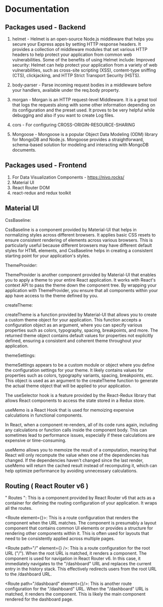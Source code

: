 # Documentation 
## Packages used - Backend 
1. helmet - 
Helmet is an open-source Node.js middleware that helps you secure your Express apps by setting HTTP response headers. It provides a collection of middleware modules that set various HTTP headers to help protect your application from common web vulnerabilities.
Some of the benefits of using Helmet include:
Improved security: Helmet can help protect your application from a variety of web vulnerabilities, such as cross-site scripting (XSS), content-type sniffing (CTS), clickjacking, and HTTP Strict Transport Security (HSTS).

2. body-parser -
Parse incoming request bodies in a middleware before your handlers, available under the req.body property.

3. morgan -
Morgan is an HTTP request-level Middleware. It is a great tool that logs the requests along with some other information depending on its configuration and the preset used. It proves to be very helpful while debugging and also if you want to create Log files.

4. cors -
For configuring CROSS-ORIGIN-RESOURCE-SHARING

5. Mongoose -
Mongoose is a popular Object Data Modeling (ODM) library for MongoDB and Node.js. Mongoose provides a straightforward, schema-based solution for modeling and interacting with MongoDB documents.

## Packages used - Frontend
1. For Data Visualization Components - https://nivo.rocks/
2. Material UI
3. React Router DOM
4. react-redux and redux toolkit

## Material UI 

CssBaseline:

CssBaseline is a component provided by Material-UI that helps in normalizing styles across different browsers. It applies basic CSS resets to ensure consistent rendering of elements across various browsers. This is particularly useful because different browsers may have different default styles for HTML elements, and CssBaseline helps in creating a consistent starting point for your application's styles.

ThemeProvider:

ThemeProvider is another component provided by Material-UI that enables you to apply a theme to your entire React application. It works with React's context API to pass the theme down the component tree. By wrapping your application with ThemeProvider, you ensure that all components within your app have access to the theme defined by you.

createTheme:

createTheme is a function provided by Material-UI that allows you to create a custom theme object for your application. This function accepts a configuration object as an argument, where you can specify various properties such as colors, typography, spacing, breakpoints, and more. The returned theme object contains default values for properties not explicitly defined, ensuring a consistent and coherent theme throughout your application.

themeSettings:

themeSettings appears to be a custom module or object where you define the configuration settings for your theme. It likely contains values for properties such as colors, typography variants, spacing, breakpoints, etc. This object is used as an argument to the createTheme function to generate the actual theme object that will be applied to your application.

The useSelector hook is a feature provided by the React-Redux library that allows React components to access the state stored in a Redux store.

useMemo is a React Hook that is used for memoizing expensive calculations in functional components.

In React, when a component re-renders, all of its code runs again, including any calculations or function calls inside the component body. This can sometimes lead to performance issues, especially if these calculations are expensive or time-consuming.

useMemo allows you to memoize the result of a computation, meaning that React will only recompute the value when one of the dependencies has changed. If the dependencies haven't changed since the last render, useMemo will return the cached result instead of recomputing it, which can help optimize performance by avoiding unnecessary calculations.

## Routing ( React Router v6 )

" Routes ": This is a component provided by React Router v6 that acts as a container for defining the routing configuration of your application. It wraps all the routes.

<Route element={<Layout/>}>: This is a route configuration that renders the <Layout/> component when the URL matches. The <Layout/> component is presumably a layout component that contains common UI elements or provides a structure for rendering other components within it. This is often used for layouts that need to be consistently applied across multiple pages.

<Route path="/" element={<Navigate to="/dashboard" replace />} />: This is a route configuration for the root URL ("/"). When the root URL is matched, it renders a <Navigate> component. The <Navigate> component is used for navigation in React Router v6. In this case, it immediately navigates to the "/dashboard" URL and replaces the current entry in the history stack. This effectively redirects users from the root URL to the /dashboard URL.

<Route path="/dashboard" element={<Dashboard/>}/>: This is another route configuration for the "/dashboard" URL. When the "/dashboard" URL is matched, it renders the <Dashboard/> component. This is likely the main component rendered for the dashboard page.
